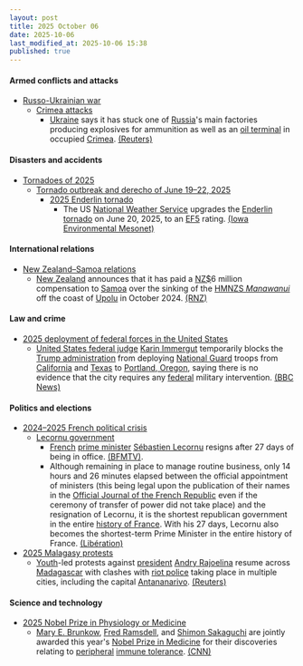 ```yaml
---
layout: post
title: 2025 October 06
date: 2025-10-06
last_modified_at: 2025-10-06 15:38
published: true
---
```



#### Armed conflicts and attacks

* [Russo-Ukrainian war](https://en.wikipedia.org/wiki/Russo-Ukrainian_war_%282022%E2%80%93present%29 "Russo-Ukrainian war (2022–present)")
  * [Crimea attacks](https://en.wikipedia.org/wiki/Crimea_attacks_%282022%E2%80%93present%29 "Crimea attacks (2022–present)")
    * [Ukraine](https://en.wikipedia.org/wiki/Armed_Forces_of_Ukraine "Armed Forces of Ukraine") says it has stuck one of [Russia](https://en.wikipedia.org/wiki/Russia "Russia")'s main factories producing explosives for ammunition as well as an [oil terminal](https://en.wikipedia.org/wiki/Oil_terminal "Oil terminal") in occupied [Crimea](https://en.wikipedia.org/wiki/Crimea "Crimea"). [(Reuters)](https://www.reuters.com/business/aerospace-defense/ukraine-says-it-struck-major-russian-explosives-factory-oil-terminal-2025-10-06/)

#### Disasters and accidents

* [Tornadoes of 2025](https://en.wikipedia.org/wiki/Tornadoes_of_2025 "Tornadoes of 2025")
  * [Tornado outbreak and derecho of June 19–22, 2025](https://en.wikipedia.org/wiki/Tornado_outbreak_and_derecho_of_June_19%E2%80%9322%2C_2025 "Tornado outbreak and derecho of June 19–22, 2025")
    * [2025 Enderlin tornado](https://en.wikipedia.org/wiki/2025_Enderlin_tornado "2025 Enderlin tornado")
      * The US [National Weather Service](https://en.wikipedia.org/wiki/National_Weather_Service "National Weather Service") upgrades the [Enderlin tornado](https://en.wikipedia.org/wiki/2025_Enderlin_tornado "2025 Enderlin tornado") on June 20, 2025, to an [EF5](https://en.wikipedia.org/wiki/Enhanced_Fujita_scale "Enhanced Fujita scale") rating. [(Iowa Environmental Mesonet)](https://mesonet.agron.iastate.edu/wx/afos/p.php?pil=PNSFGF&e=202510061430)

#### International relations

* [New Zealand–Samoa relations](https://en.wikipedia.org/wiki/New_Zealand%E2%80%93Samoa_relations "New Zealand–Samoa relations")
  * [New Zealand](https://en.wikipedia.org/wiki/New_Zealand "New Zealand") announces that it has paid a [NZ$](https://en.wikipedia.org/wiki/New_Zealand_dollar "New Zealand dollar")6 million compensation to [Samoa](https://en.wikipedia.org/wiki/Samoa "Samoa") over the sinking of the [HMNZS *Manawanui*](https://en.wikipedia.org/wiki/HMNZS_Manawanui_%282019%29 "HMNZS Manawanui (2019)") off the coast of [Upolu](https://en.wikipedia.org/wiki/Upolu "Upolu") in October 2024. [(RNZ)](https://www.rnz.co.nz/news/national/575097/new-zealand-pays-samoa-6m-over-grounding-of-hmnzs-manawanui)

#### Law and crime

* [2025 deployment of federal forces in the United States](https://en.wikipedia.org/wiki/2025_deployment_of_federal_forces_in_the_United_States "2025 deployment of federal forces in the United States")
  * [United States federal judge](https://en.wikipedia.org/wiki/United_States_federal_judge "United States federal judge") [Karin Immergut](https://en.wikipedia.org/wiki/Karin_Immergut "Karin Immergut") temporarily blocks the [Trump administration](https://en.wikipedia.org/wiki/Second_presidency_of_Donald_Trump "Second presidency of Donald Trump") from deploying [National Guard](https://en.wikipedia.org/wiki/National_Guard_%28United_States%29 "National Guard (United States)") troops from [California](https://en.wikipedia.org/wiki/California "California") and [Texas](https://en.wikipedia.org/wiki/Texas "Texas") to [Portland, Oregon](https://en.wikipedia.org/wiki/Portland%2C_Oregon "Portland, Oregon"), saying there is no evidence that the city requires any [federal](https://en.wikipedia.org/wiki/Federal_government_of_the_United_States "Federal government of the United States") military intervention. [(BBC News)](https://www.bbc.co.uk/news/articles/c740elm70z7o)

#### Politics and elections

* [2024–2025 French political crisis](https://en.wikipedia.org/wiki/2024%E2%80%932025_French_political_crisis "2024–2025 French political crisis")
  * [Lecornu government](https://en.wikipedia.org/wiki/Lecornu_government "Lecornu government")
    * [French](https://en.wikipedia.org/wiki/France "France") [prime minister](https://en.wikipedia.org/wiki/Prime_Minister_of_France "Prime Minister of France") [Sébastien Lecornu](https://en.wikipedia.org/wiki/S%C3%A9bastien_Lecornu "Sébastien Lecornu") resigns after 27 days of being in office. [(BFMTV)](https://www.bfmtv.com/politique/gouvernement/direct-le-nouveau-gouvernement-peine-nomme-deja-condamne-bruno-retailleau-convoque-une-reunion-d-urgence-des-lr-premier-conseil-des-ministres-a-16h_LN-202510060066.html).
    * Although remaining in place to manage routine business, only 14 hours and 26 minutes elapsed between the official appointment of ministers (this being legal upon the publication of their names in the [Official Journal of the French Republic](https://en.wikipedia.org/wiki/Journal_officiel_de_la_R%C3%A9publique_fran%C3%A7aise "Journal officiel de la République française") even if the ceremony of transfer of power did not take place) and the resignation of Lecornu, it is the shortest republican government in the entire [history of France](https://en.wikipedia.org/wiki/History_of_France "History of France"). With his 27 days, Lecornu also becomes the shortest-term Prime Minister in the entire history of France. [(Libération)](https://www.liberation.fr/politique/quatorze-heures-demission-comprise-le-desastre-annonce-du-gouvernement-lecornu-20251006_LNP376GAR5HZFBBL2GDRNWJDHA/)
* [2025 Malagasy protests](https://en.wikipedia.org/wiki/2025_Malagasy_protests "2025 Malagasy protests")
  * [Youth](https://en.wikipedia.org/wiki/Generation_Z "Generation Z")-led protests against [president](https://en.wikipedia.org/wiki/List_of_presidents_of_Madagascar "List of presidents of Madagascar") [Andry Rajoelina](https://en.wikipedia.org/wiki/Andry_Rajoelina "Andry Rajoelina") resume across [Madagascar](https://en.wikipedia.org/wiki/Madagascar "Madagascar") with clashes with [riot police](https://en.wikipedia.org/wiki/Riot_police "Riot police") taking place in multiple cities, including the capital [Antananarivo](https://en.wikipedia.org/wiki/Antananarivo "Antananarivo"). [(Reuters)](https://www.reuters.com/world/africa/anti-government-protests-resume-several-madagascar-cities-2025-10-06/)

#### Science and technology

* [2025 Nobel Prize in Physiology or Medicine](https://en.wikipedia.org/wiki/2025_Nobel_Prize_in_Physiology_or_Medicine "2025 Nobel Prize in Physiology or Medicine")
  * [Mary E. Brunkow](https://en.wikipedia.org/wiki/Mary_E._Brunkow "Mary E. Brunkow"), [Fred Ramsdell](https://en.wikipedia.org/wiki/Fred_Ramsdell "Fred Ramsdell"), and [Shimon Sakaguchi](https://en.wikipedia.org/wiki/Shimon_Sakaguchi "Shimon Sakaguchi") are jointly awarded this year's [Nobel Prize in Medicine](https://en.wikipedia.org/wiki/Nobel_Prize_in_Medicine "Nobel Prize in Medicine") for their discoveries relating to [peripheral](https://en.wikipedia.org/wiki/Peripheral_tolerance "Peripheral tolerance") [immune tolerance](https://en.wikipedia.org/wiki/Immune_tolerance "Immune tolerance"). [(CNN)](https://edition.cnn.com/2025/10/06/science/nobel-prize-medicine-brunkow-ramsdell-sakaguchi-immune-system-intl)
